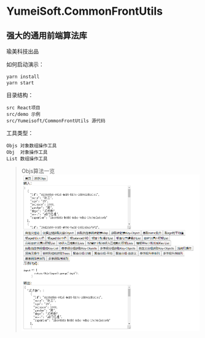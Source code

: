 # YumeiSoft.CommonFrontUtils
## 强大的通用前端算法库
瑜美科技出品

如何启动演示：
```
yarn install
yarn start
```

目录结构：
```
src React项目
src/demo 示例
src/Yumeisoft/CommonFrontUtils 源代码
```

工具类型：
```
Objs 对象数组操作工具
Obj  对象操作工具
List 数组操作工具
```

>Objs算法一览
![算法一览](./images/readme01.png)